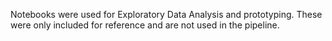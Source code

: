 Notebooks were used for Exploratory Data Analysis and prototyping. These were only included for reference and are not used in the pipeline.